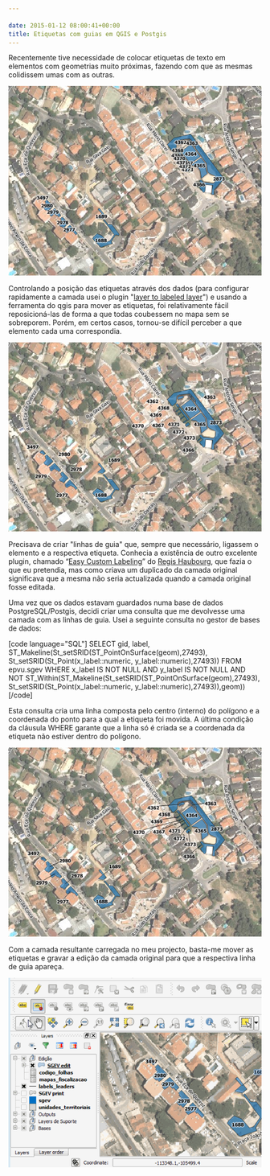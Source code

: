```yaml
---

date: 2015-01-12 08:00:41+00:00
title: Etiquetas com guias em QGIS e Postgis
---
```


Recentemente tive necessidade de colocar etiquetas de texto em elementos com geometrias muito próximas, fazendo com que as mesmas colidissem umas com as outras.

![Capturar_3](images/2015/01/capturar_3-e1420735767497.png?w=584)


Controlando a posição das etiquetas através dos dados (para configurar rapidamente a camada usei o plugin "[layer to labeled layer](https://plugins.qgis.org/plugins/toLabeledLayer/)") e usando a ferramenta do qgis para mover as etiquetas, foi relativamente fácil reposicioná-las de forma a que todas coubessem no mapa sem se sobreporem. Porém, em certos casos, tornou-se difícil perceber a que elemento cada uma correspondia.

![Capturar_2](images/2015/01/capturar_2-e1420735797114.png?w=584)


Precisava de criar "linhas de guia" que, sempre que necessário, ligassem o elemento e a respectiva etiqueta. Conhecia a existência de outro excelente plugin, chamado “[Easy Custom Labeling](https://plugins.qgis.org/plugins/EasyCustomLabeling/)” do [Regis Haubourg](https://plugins.qgis.org/plugins/author/Regis%2520Haubourg%2520%2528Agence%2520de%2520l%2527eau%2520Adour%2520Garonne%2529/), que fazia o que eu pretendia, mas como criava um duplicado da camada original significava que a mesma não seria actualizada quando a camada original fosse editada.

Uma vez que os dados estavam guardados numa base de dados PostgreSQL/Postgis, decidi criar uma consulta que me devolvesse uma camada com as linhas de guia. Usei a seguinte consulta no gestor de bases de dados:

[code language="SQL"]
SELECT
  gid,
  label,
  ST_Makeline(St_setSRID(ST_PointOnSurface(geom),27493), St_setSRID(St_Point(x_label::numeric, y_label::numeric),27493))
FROM
  epvu.sgev
WHERE
  x_label IS NOT NULL AND
  y_label IS NOT NULL AND
  NOT ST_Within(ST_Makeline(St_setSRID(ST_PointOnSurface(geom),27493), St_setSRID(St_Point(x_label::numeric, y_label::numeric),27493)),geom))[/code]

Esta consulta cria uma linha composta pelo centro (interno) do polígono e a coordenada do ponto para a qual a etiqueta foi movida. A última condição da cláusula WHERE garante que a linha só é criada se a coordenada da etiqueta não estiver dentro do polígono.

[![Capturar_1](images/2015/01/capturar_1-e1420735837615.png?w=584)
](images/2015/01/capturar_1-e1420735837615.png)

Com a camada resultante carregada no meu projecto, basta-me mover as etiquetas e gravar a edição da camada original para que a respectiva linha de guia apareça.

[![guidelines](images/2015/01/guidelines1.gif)
](images/2015/01/guidelines1.gif)
